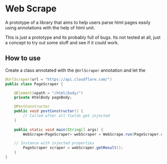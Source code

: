 # Web Scrape
A prototype of a library that aims to help users parse html pages easily using annotations with the help of html unit.

This is just a prototype and its probably full of bugs. Its not tested at all, just a concept to try out some stuff and see if it could work.

## How to use

Create a class annotated with the `@UrlScraper` annotation and let the 

```java
@UrlScraper(url = "https://api.cloudflare.com/")
public class PageScraper {

	@Element(xpath = "/html/body/")
	private HtmlBody pageBody;

	@PostConstructor
	public void postConstructor() {
		// Called after all fields get injected
	}
  
	public static void main(String[] args) {
		WebScrape<PageScraper> webScraper = WebScrape.run(PageScraper.class);

    // Instance with injected properties
		PageScraper scraper = webScraper.getResult();
	}
}
```
